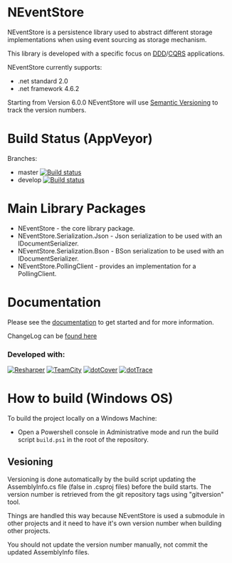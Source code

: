 NEventStore
===

NEventStore is a persistence library used to abstract different storage implementations when using event sourcing as storage mechanism. 

This library is developed with a specific focus on [DDD](http://en.wikipedia.org/wiki/Domain-driven_design)/[CQRS](https://en.wikipedia.org/wiki/Command%E2%80%93query_separation#Command_query_responsibility_segregation) applications.

NEventStore currently supports:

- .net standard 2.0
- .net framework 4.6.2

Starting from Version 6.0.0 NEventStore will use [Semantic Versioning](https://semver.org/) to track the version numbers.

Build Status (AppVeyor)
===

Branches: 

- master [![Build status](https://ci.appveyor.com/api/projects/status/frg36pb2oh1j2ddi/branch/master?svg=true)](https://ci.appveyor.com/project/AGiorgetti/neventstore/branch/master)
- develop [![Build status](https://ci.appveyor.com/api/projects/status/frg36pb2oh1j2ddi/branch/develop?svg=true)](https://ci.appveyor.com/project/AGiorgetti/neventstore/branch/develop)

Main Library Packages
===

- NEventStore - the core library package.
- NEventStore.Serialization.Json - Json serialization to be used with an IDocumentSerializer.
- NEventStore.Serialization.Bson - BSon serialization to be used with an IDocumentSerializer.
- NEventStore.PollingClient - provides an implementation for a PollingClient.

Documentation
===

Please see the [documentation](https://github.com/NEventStore/NEventStore/wiki) to get started and for more information.

ChangeLog can be [found here](Changelog.md)

### Developed with:

[![Resharper](http://neventstore.org/images/logo_resharper_small.gif)](http://www.jetbrains.com/resharper/)
[![TeamCity](http://neventstore.org/images/logo_teamcity_small.gif)](http://www.jetbrains.com/teamcity/)
[![dotCover](http://neventstore.org/images/logo_dotcover_small.gif)](http://www.jetbrains.com/dotcover/)
[![dotTrace](http://neventstore.org/images/logo_dottrace_small.gif)](http://www.jetbrains.com/dottrace/)

# How to build (Windows OS)

To build the project locally on a Windows Machine:

- Open a Powershell console in Administrative mode and run the build script `build.ps1` in the root of the repository.

## Vesioning

Versioning is done automatically by the build script updating the
AssemblyInfo.cs file (<GenerateAssemblyInfo>false</GenerateAssemblyInfo> in .csproj files) 
before the build starts. The version number is retrieved
from the git repository tags using "gitversion" tool.

Things are handled this way because NEventStore is used a submodule in other projects and it
need to have it's own version number when building other projects.

You should not update the version number manually, not commit the updated AssemblyInfo files.